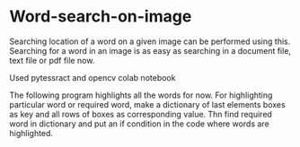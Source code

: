# Word-search-on-image
Searching location of a word on a given image can be performed using this. Searching for a word in an image is as easy as searching in a document file, text file or pdf file now.

Used pytessract and opencv 
colab notebook


The following program highlights all the words for now.
For highlighting particular word or required word, make a dictionary of last elements boxes as key and all rows of boxes as corresponding value.
Thn find required word in dictionary and put an if condition in the code where words are highlighted.
